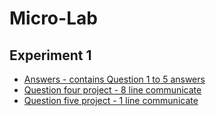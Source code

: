 # Micro-Lab

## Experiment 1
 - [Answers - contains Question 1 to 5 answers](https://github.com/ehsanrze/Micro-Lab/blob/main/Experiment-1/Answers.pdf "Answers.pdf")
 - [Question four project - 8 line communicate](https://github.com/ehsanrze/Micro-Lab/tree/main/Experiment-1/Q4_8_line_communicate "Q4_8_line_communicate")
 - [Question five project - 1 line communicate](https://github.com/ehsanrze/Micro-Lab/tree/main/Experiment-1/Q5_1_line_communicate "Q5_1_line_communicate")

